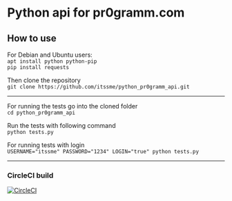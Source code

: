 # Python api for pr0gramm.com

## How to use

For Debian and Ubuntu users: <br>
`apt install python python-pip` <br>
`pip install requests`

Then clone the repository <br>
`git clone https://github.com/itssme/python_pr0gramm_api.git`

---
For running the tests go into the cloned folder <br>
`cd python_pr0gramm_api`

Run the tests with following command <br>
`python tests.py`

For running tests with login <br>
`USERNAME="itssme" PASSWORD="1234" LOGIN="true" python tests.py`


---
### CircleCI build
[![CircleCI](https://circleci.com/gh/itssme/python_pr0gramm_api.svg?style=svg&circle-token=87c5fd78b5010d4e2c26dc9c2a385ed40be57818)](https://circleci.com/gh/itssme/python_pr0gramm_api)